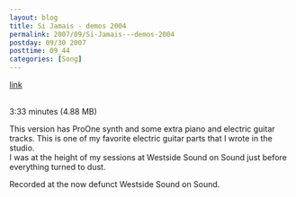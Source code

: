 ```yaml
---
layout: blog
title: Si Jamais - demos 2004
permalink: 2007/09/Si-Jamais---demos-2004
postday: 09/30 2007
posttime: 09_44
categories: [Song]
---
```


<a href="http://kristeraxel.com/media/vault/04sijamais.mp3">link</a>

<br />3:33 minutes (4.88 MB)<p>This version has ProOne synth and some extra piano and electric guitar tracks. This is one of my favorite electric guitar parts that I wrote in the studio.<br />
I was at the height of my sessions at Westside Sound on Sound just before everything turned to dust.</p>
<p>Recorded at the now defunct Westside Sound on Sound.</p>
